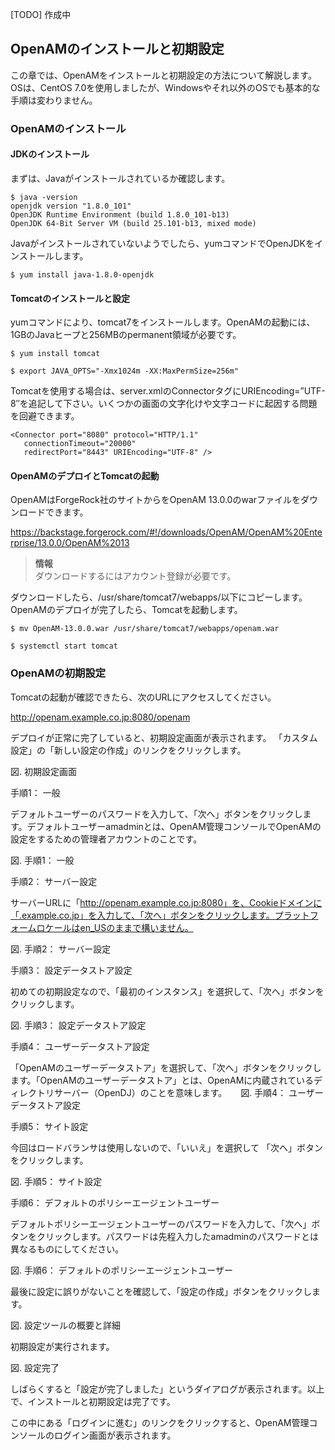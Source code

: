 [TODO] 作成中

## OpenAMのインストールと初期設定

この章では、OpenAMをインストールと初期設定の方法について解説します。OSは、CentOS 7.0を使用しましたが、Windowsやそれ以外のOSでも基本的な手順は変わりません。

### OpenAMのインストール

#### JDKのインストール

まずは、Javaがインストールされているか確認します。

```
$ java -version
openjdk version "1.8.0_101"
OpenJDK Runtime Environment (build 1.8.0_101-b13)
OpenJDK 64-Bit Server VM (build 25.101-b13, mixed mode)
```

Javaがインストールされていないようでしたら、yumコマンドでOpenJDKをインストールします。

```
$ yum install java-1.8.0-openjdk
```

#### Tomcatのインストールと設定

yumコマンドにより、tomcat7をインストールします。OpenAMの起動には、1GBのJavaヒープと256MBのpermanent領域が必要です。
　
```
$ yum install tomcat

$ export JAVA_OPTS="-Xmx1024m -XX:MaxPermSize=256m"
```

Tomcatを使用する場合は、server.xmlのConnectorタグにURIEncoding=”UTF-8″を追記して下さい。いくつかの画面の文字化けや文字コードに起因する問題を回避できます。

```
<Connector port="8080" protocol="HTTP/1.1"
   connectionTimeout="20000"
   redirectPort="8443" URIEncoding="UTF-8" />
```

#### OpenAMのデプロイとTomcatの起動

OpenAMはForgeRock社のサイトからをOpenAM 13.0.0のwarファイルをダウンロードできます。

https://backstage.forgerock.com/#!/downloads/OpenAM/OpenAM%20Enterprise/13.0.0/OpenAM%2013

> **情報**  
> ダウンロードするにはアカウント登録が必要です。

ダウンロードしたら、/usr/share/tomcat7/webapps/以下にコピーします。OpenAMのデプロイが完了したら、Tomcatを起動します。

```
$ mv OpenAM-13.0.0.war /usr/share/tomcat7/webapps/openam.war 

$ systemctl start tomcat
```

### OpenAMの初期設定

Tomcatの起動が確認できたら、次のURLにアクセスしてください。

http://openam.example.co.jp:8080/openam

デプロイが正常に完了していると、初期設定画面が表示されます。 「カスタム設定」の「新しい設定の作成」のリンクをクリックします。 

図. 初期設定画面

手順1： 一般

デフォルトユーザーのパスワードを入力して、「次へ」ボタンをクリックします。デフォルトユーザーamadminとは、OpenAM管理コンソールでOpenAMの設定をするための管理者アカウントのことです。

図. 手順1： 一般

手順2： サーバー設定

サーバーURLに「http://openam.example.co.jp:8080」を、Cookieドメインに「.example.co.jp」を入力して、「次へ」ボタンをクリックします。プラットフォームロケールはen_USのままで構いません。

図. 手順2： サーバー設定

手順3： 設定データストア設定

初めての初期設定なので、「最初のインスタンス」を選択して、「次へ」ボタンをクリックします。 

図. 手順3： 設定データストア設定

手順4： ユーザーデータストア設定

「OpenAMのユーザーデータストア」を選択して、「次へ」ボタンをクリックします。「OpenAMのユーザーデータストア」とは、OpenAMに内蔵されているディレクトリサーバー（OpenDJ）のことを意味します。
　
図. 手順4： ユーザーデータストア設定

手順5： サイト設定

今回はロードバランサは使用しないので、「いいえ」を選択して 「次へ」ボタンをクリックします。

図. 手順5： サイト設定

手順6： デフォルトのポリシーエージェントユーザー

デフォルトポリシーエージェントユーザーのパスワードを入力して、「次へ」ボタンをクリックします。パスワードは先程入力したamadminのパスワードとは異なるものにしてください。

図. 手順6： デフォルトのポリシーエージェントユーザー

最後に設定に誤りがないことを確認して、「設定の作成」ボタンをクリックします。

図. 設定ツールの概要と詳細

初期設定が実行されます。

図. 設定完了

しばらくすると「設定が完了しました」というダイアログが表示されます。以上で、インストールと初期設定は完了です。 

この中にある「ログインに進む」のリンクをクリックすると、OpenAM管理コンソールのログイン画面が表示されます。

